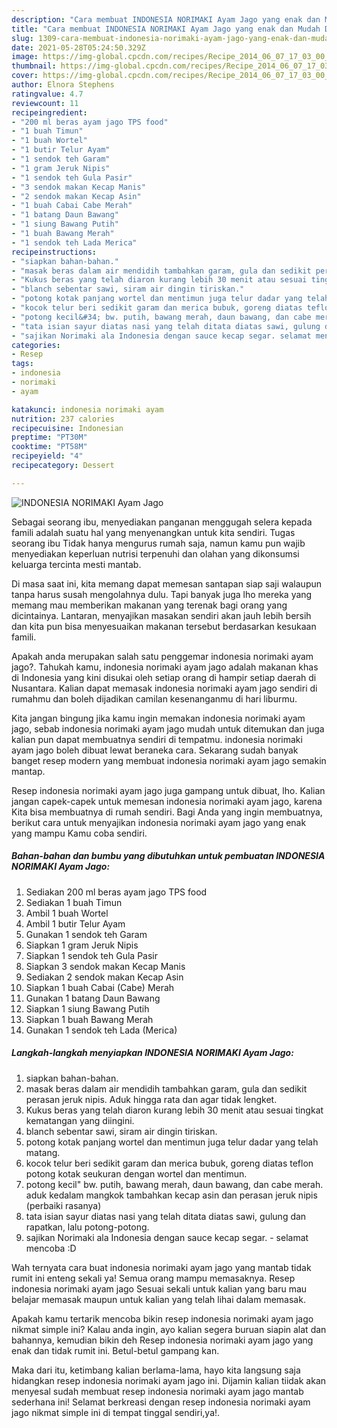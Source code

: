 ```yaml
---
description: "Cara membuat INDONESIA NORIMAKI Ayam Jago yang enak dan Mudah Dibuat"
title: "Cara membuat INDONESIA NORIMAKI Ayam Jago yang enak dan Mudah Dibuat"
slug: 1309-cara-membuat-indonesia-norimaki-ayam-jago-yang-enak-dan-mudah-dibuat
date: 2021-05-28T05:24:50.329Z
image: https://img-global.cpcdn.com/recipes/Recipe_2014_06_07_17_03_00_130_b3d1de_original_20130925_125101/680x482cq70/indonesia-norimaki-ayam-jago-foto-resep-utama.jpg
thumbnail: https://img-global.cpcdn.com/recipes/Recipe_2014_06_07_17_03_00_130_b3d1de_original_20130925_125101/680x482cq70/indonesia-norimaki-ayam-jago-foto-resep-utama.jpg
cover: https://img-global.cpcdn.com/recipes/Recipe_2014_06_07_17_03_00_130_b3d1de_original_20130925_125101/680x482cq70/indonesia-norimaki-ayam-jago-foto-resep-utama.jpg
author: Elnora Stephens
ratingvalue: 4.7
reviewcount: 11
recipeingredient:
- "200 ml beras ayam jago TPS food"
- "1 buah Timun"
- "1 buah Wortel"
- "1 butir Telur Ayam"
- "1 sendok teh Garam"
- "1 gram Jeruk Nipis"
- "1 sendok teh Gula Pasir"
- "3 sendok makan Kecap Manis"
- "2 sendok makan Kecap Asin"
- "1 buah Cabai Cabe Merah"
- "1 batang Daun Bawang"
- "1 siung Bawang Putih"
- "1 buah Bawang Merah"
- "1 sendok teh Lada Merica"
recipeinstructions:
- "siapkan bahan-bahan."
- "masak beras dalam air mendidih tambahkan garam, gula dan sedikit perasan jeruk nipis. Aduk hingga rata dan agar tidak lengket."
- "Kukus beras yang telah diaron kurang lebih 30 menit atau sesuai tingkat kematangan yang diingini."
- "blanch sebentar sawi, siram air dingin tiriskan."
- "potong kotak panjang wortel dan mentimun juga telur dadar yang telah matang."
- "kocok telur beri sedikit garam dan merica bubuk, goreng diatas teflon potong kotak seukuran dengan wortel dan mentimun."
- "potong kecil&#34; bw. putih, bawang merah, daun bawang, dan cabe merah. aduk kedalam mangkok tambahkan kecap asin dan perasan jeruk nipis (perbaiki rasanya)"
- "tata isian sayur diatas nasi yang telah ditata diatas sawi, gulung dan rapatkan, lalu potong-potong."
- "sajikan Norimaki ala Indonesia dengan sauce kecap segar. selamat mencoba :D"
categories:
- Resep
tags:
- indonesia
- norimaki
- ayam

katakunci: indonesia norimaki ayam 
nutrition: 237 calories
recipecuisine: Indonesian
preptime: "PT30M"
cooktime: "PT58M"
recipeyield: "4"
recipecategory: Dessert

---
```



![INDONESIA NORIMAKI Ayam Jago](https://img-global.cpcdn.com/recipes/Recipe_2014_06_07_17_03_00_130_b3d1de_original_20130925_125101/680x482cq70/indonesia-norimaki-ayam-jago-foto-resep-utama.jpg)

Sebagai seorang ibu, menyediakan panganan menggugah selera kepada famili adalah suatu hal yang menyenangkan untuk kita sendiri. Tugas seorang ibu Tidak hanya mengurus rumah saja, namun kamu pun wajib menyediakan keperluan nutrisi terpenuhi dan olahan yang dikonsumsi keluarga tercinta mesti mantab.

Di masa  saat ini, kita memang dapat memesan santapan siap saji walaupun tanpa harus susah mengolahnya dulu. Tapi banyak juga lho mereka yang memang mau memberikan makanan yang terenak bagi orang yang dicintainya. Lantaran, menyajikan masakan sendiri akan jauh lebih bersih dan kita pun bisa menyesuaikan makanan tersebut berdasarkan kesukaan famili. 



Apakah anda merupakan salah satu penggemar indonesia norimaki ayam jago?. Tahukah kamu, indonesia norimaki ayam jago adalah makanan khas di Indonesia yang kini disukai oleh setiap orang di hampir setiap daerah di Nusantara. Kalian dapat memasak indonesia norimaki ayam jago sendiri di rumahmu dan boleh dijadikan camilan kesenanganmu di hari liburmu.

Kita jangan bingung jika kamu ingin memakan indonesia norimaki ayam jago, sebab indonesia norimaki ayam jago mudah untuk ditemukan dan juga kalian pun dapat membuatnya sendiri di tempatmu. indonesia norimaki ayam jago boleh dibuat lewat beraneka cara. Sekarang sudah banyak banget resep modern yang membuat indonesia norimaki ayam jago semakin mantap.

Resep indonesia norimaki ayam jago juga gampang untuk dibuat, lho. Kalian jangan capek-capek untuk memesan indonesia norimaki ayam jago, karena Kita bisa membuatnya di rumah sendiri. Bagi Anda yang ingin membuatnya, berikut cara untuk menyajikan indonesia norimaki ayam jago yang enak yang mampu Kamu coba sendiri.

<!--inarticleads1-->

##### Bahan-bahan dan bumbu yang dibutuhkan untuk pembuatan INDONESIA NORIMAKI Ayam Jago:

1. Sediakan 200 ml beras ayam jago TPS food
1. Sediakan 1 buah Timun
1. Ambil 1 buah Wortel
1. Ambil 1 butir Telur Ayam
1. Gunakan 1 sendok teh Garam
1. Siapkan 1 gram Jeruk Nipis
1. Siapkan 1 sendok teh Gula Pasir
1. Siapkan 3 sendok makan Kecap Manis
1. Sediakan 2 sendok makan Kecap Asin
1. Siapkan 1 buah Cabai (Cabe) Merah
1. Gunakan 1 batang Daun Bawang
1. Siapkan 1 siung Bawang Putih
1. Siapkan 1 buah Bawang Merah
1. Gunakan 1 sendok teh Lada (Merica)




<!--inarticleads2-->

##### Langkah-langkah menyiapkan INDONESIA NORIMAKI Ayam Jago:

1. siapkan bahan-bahan.
1. masak beras dalam air mendidih tambahkan garam, gula dan sedikit perasan jeruk nipis. Aduk hingga rata dan agar tidak lengket.
1. Kukus beras yang telah diaron kurang lebih 30 menit atau sesuai tingkat kematangan yang diingini.
1. blanch sebentar sawi, siram air dingin tiriskan.
1. potong kotak panjang wortel dan mentimun juga telur dadar yang telah matang.
1. kocok telur beri sedikit garam dan merica bubuk, goreng diatas teflon potong kotak seukuran dengan wortel dan mentimun.
1. potong kecil&#34; bw. putih, bawang merah, daun bawang, dan cabe merah. aduk kedalam mangkok tambahkan kecap asin dan perasan jeruk nipis (perbaiki rasanya)
1. tata isian sayur diatas nasi yang telah ditata diatas sawi, gulung dan rapatkan, lalu potong-potong.
1. sajikan Norimaki ala Indonesia dengan sauce kecap segar. - selamat mencoba :D




Wah ternyata cara buat indonesia norimaki ayam jago yang mantab tidak rumit ini enteng sekali ya! Semua orang mampu memasaknya. Resep indonesia norimaki ayam jago Sesuai sekali untuk kalian yang baru mau belajar memasak maupun untuk kalian yang telah lihai dalam memasak.

Apakah kamu tertarik mencoba bikin resep indonesia norimaki ayam jago nikmat simple ini? Kalau anda ingin, ayo kalian segera buruan siapin alat dan bahannya, kemudian bikin deh Resep indonesia norimaki ayam jago yang enak dan tidak rumit ini. Betul-betul gampang kan. 

Maka dari itu, ketimbang kalian berlama-lama, hayo kita langsung saja hidangkan resep indonesia norimaki ayam jago ini. Dijamin kalian tiidak akan menyesal sudah membuat resep indonesia norimaki ayam jago mantab sederhana ini! Selamat berkreasi dengan resep indonesia norimaki ayam jago nikmat simple ini di tempat tinggal sendiri,ya!.

